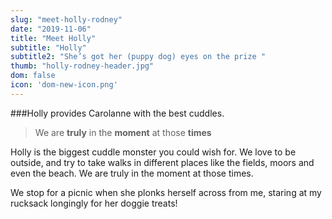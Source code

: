 ```yaml
---
slug: "meet-holly-rodney"
date: "2019-11-06"
title: "Meet Holly"
subtitle: "Holly"
subtitle2: "She’s got her (puppy dog) eyes on the prize "
thumb: "holly-rodney-header.jpg"
dom: false
icon: 'dom-new-icon.png'
---
```


###Holly provides Carolanne with the best cuddles.

> We are **truly** in the **moment** at those **times**

Holly is the biggest cuddle monster you could wish for. We love to be outside, and try to take walks in different places like the fields, moors and even the beach. We are truly in the moment at those times. 

We stop for a picnic when she plonks herself across from me, staring at my rucksack longingly for her doggie treats! 